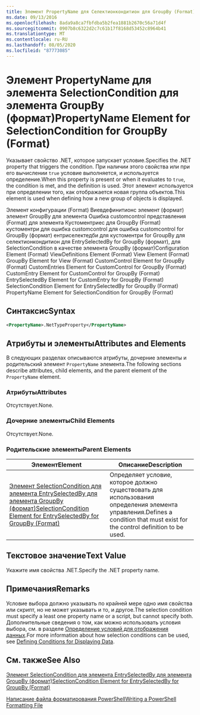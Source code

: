 ```yaml
---
title: Элемент PropertyName для Селектионкондитион для GroupBy (Format) | Документация Майкрософт
ms.date: 09/13/2016
ms.openlocfilehash: 8ada9a8ca7fbfdba5b2fea1881b2670c56a71d4f
ms.sourcegitcommit: 0907b8c6322d2c7c61b17f8168d53452c8964b41
ms.translationtype: MT
ms.contentlocale: ru-RU
ms.lasthandoff: 08/05/2020
ms.locfileid: "87773085"
---
```

# <a name="propertyname-element-for-selectioncondition-for-groupby-format"></a><span data-ttu-id="39085-102">Элемент PropertyName для элемента SelectionCondition для элемента GroupBy (формат)</span><span class="sxs-lookup"><span data-stu-id="39085-102">PropertyName Element for SelectionCondition for GroupBy (Format)</span></span>

<span data-ttu-id="39085-103">Указывает свойство .NET, которое запускает условие.</span><span class="sxs-lookup"><span data-stu-id="39085-103">Specifies the .NET property that triggers the condition.</span></span> <span data-ttu-id="39085-104">При наличии этого свойства или при его вычислении `true` условие выполняется, и используется определение.</span><span class="sxs-lookup"><span data-stu-id="39085-104">When this property is present or when it evaluates to `true`, the condition is met, and the definition is used.</span></span> <span data-ttu-id="39085-105">Этот элемент используется при определении того, как отображается новая группа объектов.</span><span class="sxs-lookup"><span data-stu-id="39085-105">This element is used when defining how a new group of objects is displayed.</span></span>

<span data-ttu-id="39085-106">Элемент конфигурации (Format) Виевдефинитионс элемент (формат) элемент GroupBy для элемента Ошибка customcontrol представления (Format) для элемента Кустоментриес для GroupBy (Format) кустоментри для ошибка customcontrol для ошибка customcontrol for GroupBy (формат) ентриселектедби для кустоментри for GroupBy для селектионкондитион для EntrySelectedBy for GroupBy (формат), для SelectionCondition в качестве элемента GroupBy (формат)</span><span class="sxs-lookup"><span data-stu-id="39085-106">Configuration Element (Format) ViewDefinitions Element (Format) View Element (Format) GroupBy Element for View (Format) CustomControl Element for GroupBy (Format) CustomEntries Element for CustomControl for GroupBy (Format) CustomEntry Element for CustomControl for GroupBy (Format) EntrySelectedBy Element for CustomEntry for GroupBy (Format) SelectionCondition Element for EntrySelectedBy for GroupBy (Format) PropertyName Element for SelectionCondition for GroupBy (Format)</span></span>

## <a name="syntax"></a><span data-ttu-id="39085-107">Синтаксис</span><span class="sxs-lookup"><span data-stu-id="39085-107">Syntax</span></span>

```xml
<PropertyName>.NetTypeProperty</PropertyName>
```

## <a name="attributes-and-elements"></a><span data-ttu-id="39085-108">Атрибуты и элементы</span><span class="sxs-lookup"><span data-stu-id="39085-108">Attributes and Elements</span></span>

<span data-ttu-id="39085-109">В следующих разделах описываются атрибуты, дочерние элементы и родительский элемент `PropertyName` элемента.</span><span class="sxs-lookup"><span data-stu-id="39085-109">The following sections describe attributes, child elements, and the parent element of the `PropertyName` element.</span></span>

### <a name="attributes"></a><span data-ttu-id="39085-110">Атрибуты</span><span class="sxs-lookup"><span data-stu-id="39085-110">Attributes</span></span>

<span data-ttu-id="39085-111">Отсутствует.</span><span class="sxs-lookup"><span data-stu-id="39085-111">None.</span></span>

### <a name="child-elements"></a><span data-ttu-id="39085-112">Дочерние элементы</span><span class="sxs-lookup"><span data-stu-id="39085-112">Child Elements</span></span>

<span data-ttu-id="39085-113">Отсутствует.</span><span class="sxs-lookup"><span data-stu-id="39085-113">None.</span></span>

### <a name="parent-elements"></a><span data-ttu-id="39085-114">Родительские элементы</span><span class="sxs-lookup"><span data-stu-id="39085-114">Parent Elements</span></span>

|<span data-ttu-id="39085-115">Элемент</span><span class="sxs-lookup"><span data-stu-id="39085-115">Element</span></span>|<span data-ttu-id="39085-116">Описание</span><span class="sxs-lookup"><span data-stu-id="39085-116">Description</span></span>|
|-------------|-----------------|
|[<span data-ttu-id="39085-117">Элемент SelectionCondition для элемента EntrySelectedBy для элемента GroupBy (формат)</span><span class="sxs-lookup"><span data-stu-id="39085-117">SelectionCondition Element for EntrySelectedBy for GroupBy (Format)</span></span>](./selectioncondition-element-for-entryselectedby-for-groupby-format.md)|<span data-ttu-id="39085-118">Определяет условие, которое должно существовать для использования определения элемента управления.</span><span class="sxs-lookup"><span data-stu-id="39085-118">Defines a condition that must exist for the control definition to be used.</span></span>|

## <a name="text-value"></a><span data-ttu-id="39085-119">Текстовое значение</span><span class="sxs-lookup"><span data-stu-id="39085-119">Text Value</span></span>

<span data-ttu-id="39085-120">Укажите имя свойства .NET.</span><span class="sxs-lookup"><span data-stu-id="39085-120">Specify the .NET property name.</span></span>

## <a name="remarks"></a><span data-ttu-id="39085-121">Примечания</span><span class="sxs-lookup"><span data-stu-id="39085-121">Remarks</span></span>

<span data-ttu-id="39085-122">Условие выбора должно указывать по крайней мере одно имя свойства или скрипт, но не может указывать и то, и другое.</span><span class="sxs-lookup"><span data-stu-id="39085-122">The selection condition must specify a least one property name or a script, but cannot specify both.</span></span> <span data-ttu-id="39085-123">Дополнительные сведения о том, как можно использовать условия выбора, см. в разделе [Определение условий для отображения данных](./defining-conditions-for-displaying-data.md).</span><span class="sxs-lookup"><span data-stu-id="39085-123">For more information about how selection conditions can be used, see [Defining Conditions for Displaying Data](./defining-conditions-for-displaying-data.md).</span></span>

## <a name="see-also"></a><span data-ttu-id="39085-124">См. также</span><span class="sxs-lookup"><span data-stu-id="39085-124">See Also</span></span>

[<span data-ttu-id="39085-125">Элемент SelectionCondition для элемента EntrySelectedBy для элемента GroupBy (формат)</span><span class="sxs-lookup"><span data-stu-id="39085-125">SelectionCondition Element for EntrySelectedBy for GroupBy (Format)</span></span>](./selectioncondition-element-for-entryselectedby-for-groupby-format.md)

[<span data-ttu-id="39085-126">Написание файла форматирования PowerShell</span><span class="sxs-lookup"><span data-stu-id="39085-126">Writing a PowerShell Formatting File</span></span>](./writing-a-powershell-formatting-file.md)

